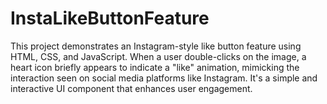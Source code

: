 # InstaLikeButtonFeature
This project demonstrates an Instagram-style like button feature using HTML, CSS, and JavaScript. When a user double-clicks on the image, a heart icon briefly appears to indicate a "like" animation, mimicking the interaction seen on social media platforms like Instagram. It's a simple and interactive UI component that enhances user engagement.
